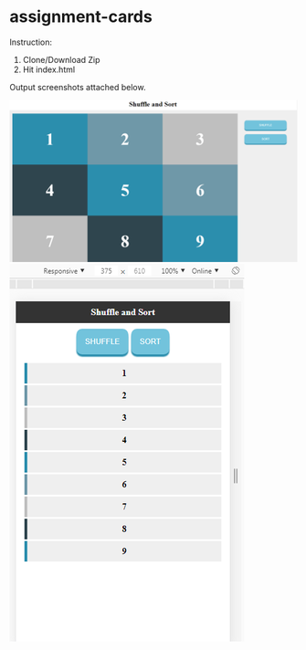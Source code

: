 # assignment-cards
Instruction:
1. Clone/Download Zip
2. Hit index.html

Output screenshots attached below.

![Alt text](/assignment_desktop_view.PNG?raw=true "Desktop View")
![Alt text](/assignment_mobile_view.PNG?raw=true "Mobile View")
